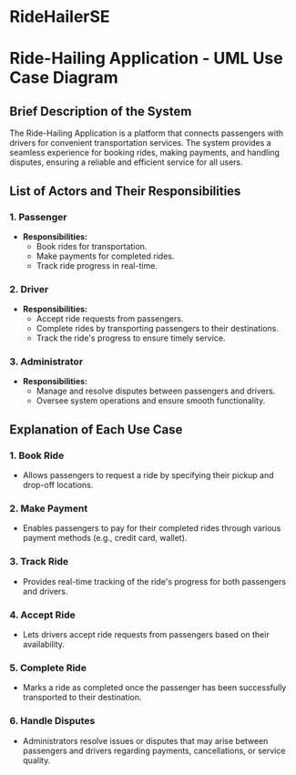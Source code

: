 # RideHailerSE
# Ride-Hailing Application - UML Use Case Diagram

## Brief Description of the System
The Ride-Hailing Application is a platform that connects passengers with drivers for convenient transportation services. The system provides a seamless experience for booking rides, making payments, and handling disputes, ensuring a reliable and efficient service for all users.

## List of Actors and Their Responsibilities

### 1. **Passenger**
   - **Responsibilities:**
     - Book rides for transportation.
     - Make payments for completed rides.
     - Track ride progress in real-time.

### 2. **Driver**
   - **Responsibilities:**
     - Accept ride requests from passengers.
     - Complete rides by transporting passengers to their destinations.
     - Track the ride's progress to ensure timely service.

### 3. **Administrator**
   - **Responsibilities:**
     - Manage and resolve disputes between passengers and drivers.
     - Oversee system operations and ensure smooth functionality.

## Explanation of Each Use Case

### 1. **Book Ride**  
   - Allows passengers to request a ride by specifying their pickup and drop-off locations.

### 2. **Make Payment**  
   - Enables passengers to pay for their completed rides through various payment methods (e.g., credit card, wallet).

### 3. **Track Ride**  
   - Provides real-time tracking of the ride's progress for both passengers and drivers.

### 4. **Accept Ride**  
   - Lets drivers accept ride requests from passengers based on their availability.

### 5. **Complete Ride**  
   - Marks a ride as completed once the passenger has been successfully transported to their destination.

### 6. **Handle Disputes**  
   - Administrators resolve issues or disputes that may arise between passengers and drivers regarding payments, cancellations, or service quality.
